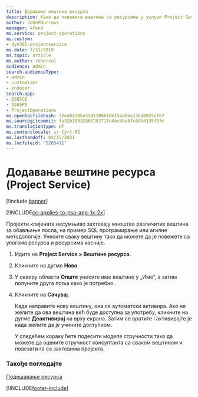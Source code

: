```yaml
---
title: Додавање вештина ресурса
description: Како да повежете вештине са ресурсима у услузи Project Service
author: JohnPBurrows
manager: kfend
ms.service: project-operations
ms.custom:
- dyn365-projectservice
ms.date: 7/31/2018
ms.topic: article
ms.author: ruhercul
audience: Admin
search.audienceType:
- admin
- customizer
- enduser
search.app:
- D365CE
- D365PS
- ProjectOperations
ms.openlocfilehash: 72ea9420be5541388bf0b154a0be13bd0025cf67
ms.sourcegitcommit: fa32b1893286f20271fa4ec4be8fc68bd135f53c
ms.translationtype: HT
ms.contentlocale: sr-Cyrl-RS
ms.lasthandoff: 02/15/2021
ms.locfileid: "5285411"
---
```

# <a name="add-resource-skills-project-service"></a>Додавање вештине ресурса (Project Service)

[!include [banner](../includes/psa-now-project-operations.md)]

[!INCLUDE[cc-applies-to-psa-app-1x-2x](../includes/cc-applies-to-psa-app-1x-2x.md)]

Пројекти клијената несумњиво захтевају мноштво различитих вештина за обављање посла, на пример SQL програмирање или агилне методологије. Унесите сваку вештину тако да можете да је повежете са улогама ресурса и ресурсима касније.  
  
1. Идите на **Project Service > Вештине ресурса**.  
  
2. Кликните на дугме **Ново**.  
  
3. У оквиру области **Опште** унесите име вештине у „Име“, а затим попуните друга поља како је потребно.  
  
4. Кликните на **Сачувај**.  
  
   Када направите нову вештину, она се аутоматски активира. Ако не желите да ова вештина већ буде доступна за употребу, кликните на дугме **Деактивирај** на врху екрана. Затим се вратите i активирајте је када желите да је учините доступном.  
  
   У следећем кораку ћете подесити моделе стручности тако да можете да оцените стручност консултанта са сваком вештином и повезати га са захтевима пројекта.  
  
### <a name="see-also"></a>Такође погледајте  
 [Подешавање ресурса](../psa/set-up-resources.md)


[!INCLUDE[footer-include](../includes/footer-banner.md)]